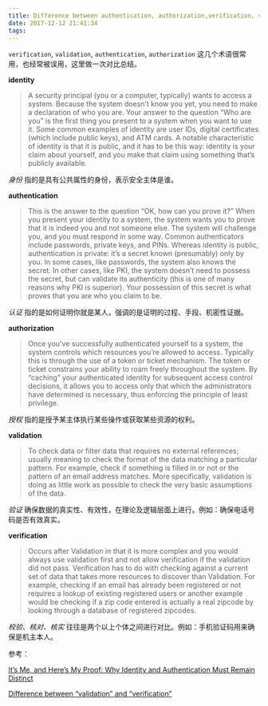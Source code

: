 ```yaml
---
title: Difference between authentication, authorization,verification, validation
date: 2017-12-12 21:41:34
tags:
---
```

`verification`, `validation`, `authentication`, `authorization` 这几个术语很常用，也经常被误用，这里做一次对比总结。

**identity**
>A security principal (you or a computer, typically) wants to access a system. Because the system doesn’t know you yet, you need to make a declaration of who you are. Your answer to the question “Who are you” is the first thing you present to a system when you want to use it. Some common examples of identity are user IDs, digital certificates (which include public keys), and ATM cards. A notable characteristic of identity is that it is public, and it has to be this way: identity is your claim about yourself, and you make that claim using something that’s publicly available.

*身份* 指的是具有公共属性的身份，表示安全主体是谁。

**authentication**

>This is the answer to the question “OK, how can you prove it?” When you present your identity to a system, the system wants you to prove that it is indeed you and not someone else. The system will challenge you, and you must respond in some way. Common authenticators include passwords, private keys, and PINs. Whereas identity is public, authentication is private: it’s a secret known (presumably) only by you. In some cases, like passwords, the system also knows the secret. In other cases, like PKI, the system doesn’t need to possess the secret, but can validate its authenticity (this is one of many reasons why PKI is superior). Your possession of this secret is what proves that you are who you claim to be.

*认证* 指的是如何证明你就是某人，强调的是证明的过程、手段、机密性证据。

**authorization**
>Once you’ve successfully authenticated yourself to a system, the system controls which resources you’re allowed to access. Typically this is through the use of a token or ticket mechanism. The token or ticket constrains your ability to roam freely throughout the system. By “caching” your authenticated identity for subsequent access control decisions, it allows you to access only that which the administrators have determined is necessary, thus enforcing the principle of least privilege.

*授权* 指的是授予某主体执行某些操作或获取某些资源的权利。

**validation**
>To check data or filter data that requires no external references; usually meaning to check the format of the data matching a particular pattern. For example, check if something is filled in or not or the pattern of an email address matches. More specifically, validation is doing as little work as possible to check the very basic assumptions of the data.

*验证* 确保数据的真实性、有效性，在理论及逻辑层面上进行。例如：确保电话号码是否有效真实。

**verification**
>Occurs after Validation in that it is more complex and you would always use validation first and not allow verification if the validation did not pass. Verification has to do with checking against a current set of data that takes more resources to discover than Validation. For example, checking if an email has already been registered or not requires a lookup of existing registered users or another example would be checking if a zip code entered is actually a real zipcode by looking through a database of registered zipcodes.

*校验、核对、核实* 往往是两个以上个体之间进行对比。例如：手机验证码用来确保是机主本人。

参考：

[It’s Me, and Here’s My Proof: Why Identity and Authentication Must Remain Distinct](https://technet.microsoft.com/en-us/library/cc512578.aspx)

[Difference between “validation” and “verification”](https://english.stackexchange.com/questions/53866/difference-between-validation-and-verification)




